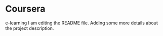 # Coursera
e-learning
I am editing the README file. Adding some more details about the project description.
